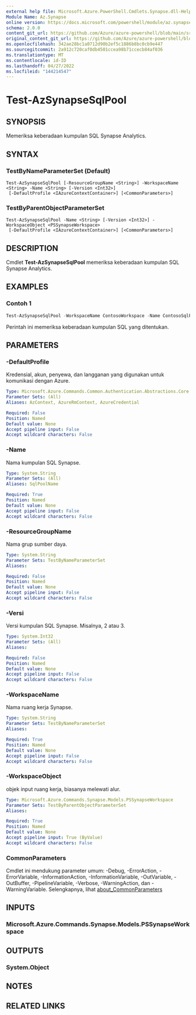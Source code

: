 ```yaml
---
external help file: Microsoft.Azure.PowerShell.Cmdlets.Synapse.dll-Help.xml
Module Name: Az.Synapse
online version: https://docs.microsoft.com/powershell/module/az.synapse/test-azsynapsesqlpool
schema: 2.0.0
content_git_url: https://github.com/Azure/azure-powershell/blob/main/src/Synapse/Synapse/help/Test-AzSynapseSqlPool.md
original_content_git_url: https://github.com/Azure/azure-powershell/blob/main/src/Synapse/Synapse/help/Test-AzSynapseSqlPool.md
ms.openlocfilehash: 342ae28bc1a0712d90b2ef5c1886b8bc0cb9e447
ms.sourcegitcommit: 2a912c720caf0db4501ccea98b71ccecb84af036
ms.translationtype: MT
ms.contentlocale: id-ID
ms.lasthandoff: 04/27/2022
ms.locfileid: "144214547"
---
```

# Test-AzSynapseSqlPool

## SYNOPSIS
Memeriksa keberadaan kumpulan SQL Synapse Analytics.

## SYNTAX

### TestByNameParameterSet (Default)
```
Test-AzSynapseSqlPool [-ResourceGroupName <String>] -WorkspaceName <String> -Name <String> [-Version <Int32>]
 [-DefaultProfile <IAzureContextContainer>] [<CommonParameters>]
```

### TestByParentObjectParameterSet
```
Test-AzSynapseSqlPool -Name <String> [-Version <Int32>] -WorkspaceObject <PSSynapseWorkspace>
 [-DefaultProfile <IAzureContextContainer>] [<CommonParameters>]
```

## DESCRIPTION
Cmdlet **Test-AzSynapseSqlPool** memeriksa keberadaan kumpulan SQL Synapse Analytics.

## EXAMPLES

### Contoh 1
```powershell
Test-AzSynapseSqlPool -WorkspaceName ContosoWorkspace -Name ContosoSqlPool
```

Perintah ini memeriksa keberadaan kumpulan SQL yang ditentukan.

## PARAMETERS

### -DefaultProfile
Kredensial, akun, penyewa, dan langganan yang digunakan untuk komunikasi dengan Azure.

```yaml
Type: Microsoft.Azure.Commands.Common.Authentication.Abstractions.Core.IAzureContextContainer
Parameter Sets: (All)
Aliases: AzContext, AzureRmContext, AzureCredential

Required: False
Position: Named
Default value: None
Accept pipeline input: False
Accept wildcard characters: False
```

### -Name
Nama kumpulan SQL Synapse.

```yaml
Type: System.String
Parameter Sets: (All)
Aliases: SqlPoolName

Required: True
Position: Named
Default value: None
Accept pipeline input: False
Accept wildcard characters: False
```

### -ResourceGroupName
Nama grup sumber daya.

```yaml
Type: System.String
Parameter Sets: TestByNameParameterSet
Aliases:

Required: False
Position: Named
Default value: None
Accept pipeline input: False
Accept wildcard characters: False
```

### -Versi
Versi kumpulan SQL Synapse. Misalnya, 2 atau 3.

```yaml
Type: System.Int32
Parameter Sets: (All)
Aliases:

Required: False
Position: Named
Default value: None
Accept pipeline input: False
Accept wildcard characters: False
```

### -WorkspaceName
Nama ruang kerja Synapse.

```yaml
Type: System.String
Parameter Sets: TestByNameParameterSet
Aliases:

Required: True
Position: Named
Default value: None
Accept pipeline input: False
Accept wildcard characters: False
```

### -WorkspaceObject
objek input ruang kerja, biasanya melewati alur.

```yaml
Type: Microsoft.Azure.Commands.Synapse.Models.PSSynapseWorkspace
Parameter Sets: TestByParentObjectParameterSet
Aliases:

Required: True
Position: Named
Default value: None
Accept pipeline input: True (ByValue)
Accept wildcard characters: False
```

### CommonParameters
Cmdlet ini mendukung parameter umum: -Debug, -ErrorAction, -ErrorVariable, -InformationAction, -InformationVariable, -OutVariable, -OutBuffer, -PipelineVariable, -Verbose, -WarningAction, dan -WarningVariable. Selengkapnya, lihat [about_CommonParameters](http://go.microsoft.com/fwlink/?LinkID=113216)

## INPUTS

### Microsoft.Azure.Commands.Synapse.Models.PSSynapseWorkspace

## OUTPUTS

### System.Object
## NOTES

## RELATED LINKS
